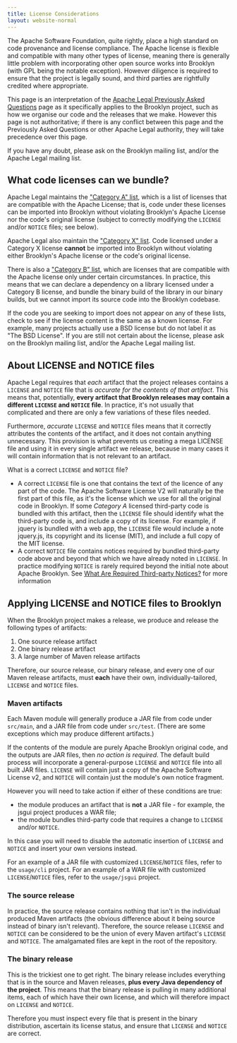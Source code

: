 ```yaml
---
title: License Considerations
layout: website-normal
---
```


The Apache Software Foundation, quite rightly, place a high standard on code provenance and license compliance. The
Apache license is flexible and compatible with many other types of license, meaning there is generally little problem
with incorporating other open source works into Brooklyn (with GPL being the notable exception). However diligence is
required to ensure that the project is legally sound, and third parties are rightfully credited where appropriate.

This page is an interpretation of the [Apache Legal Previously Asked Questions](http://www.apache.org/legal/resolved.html)
page as it specifically applies to the Brooklyn project, such as how we organise our code and the releases that we make.
However this page is not authoritative; if there is any conflict between this page and the Previously Asked Questions or
other Apache Legal authority, they will take precedence over this page.

If you have any doubt, please ask on the Brooklyn mailing list, and/or the Apache Legal mailing list.


What code licenses can we bundle?
---------------------------------

Apache Legal maintains the ["Category A" list](http://www.apache.org/legal/resolved.html#category-a), which is a list
of licenses that are compatible with the Apache License; that is, code under these licenses can be imported into
Brooklyn without violating Brooklyn's Apache License nor the code's original license (subject to correctly modifying
the `LICENSE` and/or `NOTICE` files; see below).

Apache Legal also maintain the ["Category X" list](http://www.apache.org/legal/resolved.html#category-x). Code licensed
under a Category X license **cannot** be imported into Brooklyn without violating either Brooklyn's Apache license or
the code's original license.

There is also a ["Category B" list](http://www.apache.org/legal/resolved.html#category-b), which are licenses that are
compatible with the Apache license only under certain circumstances. In practice, this means that we can declare a
dependency on a library licensed under a Category B license, and bundle the binary build of the library in our binary
builds, but we cannot import its source code into the Brooklyn codebase.

If the code you are seeking to import does not appear on any of these lists, check to see if the license content is the
same as a known license. For example, many projects actually use a BSD license but do not label it as "The BSD License".
If you are still not certain about the license, please ask on the Brooklyn mailing list, and/or the Apache Legal mailing
list.


About LICENSE and NOTICE files
------------------------------

Apache Legal requires that *each* artifact that the project releases contains a `LICENSE` and `NOTICE` file that is
*accurate for the contents of that artifact*. This means that, potentially, **every artifact that Brooklyn releases may
contain a different `LICENSE` and `NOTICE` file**. In practice, it's not usually that complicated and there are only a
few variations of these files needed.

Furthermore, *accurate* `LICENSE` and `NOTICE` files means that it correctly attributes the contents of the artifact,
and it does not contain anything unnecessary. This provision is what prevents us creating a mega LICENSE file and using
it in every single artifact we release, because in many cases it will contain information that is not relevant to an
artifact.

What is a correct `LICENSE` and `NOTICE` file?

* A correct `LICENSE` file is one that contains the text of the licence of any part of the code. The Apache Software
  License V2 will naturally be the first part of this file, as it's the license which we use for all the original code
  in Brooklyn. If some *Category A* licensed third-party code is bundled with this artifact, then the `LICENSE` file
  should identify what the third-party code is, and include a copy of its license. For example, if jquery is bundled
  with a web app, the `LICENSE` file would include a note jquery.js, its copyright and its license (MIT), and include a
  full copy of the MIT license.
* A correct `NOTICE` file contains notices required by bundled third-party code above and beyond that which we have
  already noted in `LICENSE`. In practice modifying `NOTICE` is rarely required beyond the initial note about Apache
  Brooklyn. See [What Are Required Third-party Notices?](http://www.apache.org/legal/resolved.html#required-third-party-notices)
  for more information


Applying LICENSE and NOTICE files to Brooklyn
---------------------------------------------

When the Brooklyn project makes a release, we produce and release the following types of artifacts:

1. One source release artifact
2. One binary release artifact
3. A large number of Maven release artifacts

Therefore, our source release, our binary release, and every one of our Maven release artifacts, must **each** have
their own, individually-tailored, `LICENSE` and `NOTICE` files.

### Maven artifacts

Each Maven module will generally produce a JAR file from code under `src/main`, and a JAR file from code under
`src/test`. (There are some exceptions which may produce different artifacts.)

If the contents of the module are purely Apache Brooklyn original code, and the outputs are JAR files, then *no action
is required*. The default build process will incorporate a general-purpose `LICENSE` and `NOTICE` file into all built
JAR files. `LICENSE` will contain just a copy of the Apache Software License v2, and `NOTICE` will contain just the
module's own notice fragment.

However you will need to take action if either of these conditions are true:

* the module produces an artifact that is **not** a JAR file - for example, the jsgui project produces a WAR file;
* the module bundles third-party code that requires a change to `LICENSE` and/or `NOTICE`.

In this case you will need to disable the automatic insertion of `LICENSE` and `NOTICE` and insert your own versions
instead.

For an example of a JAR file with customized `LICENSE`/`NOTICE` files, refer to the `usage/cli` project.
For an example of a WAR file with customized `LICENSE`/`NOTICE` files, refer to the `usage/jsgui` project.

### The source release

In practice, the source release contains nothing that isn't in the individual produced Maven artifacts (the obvious
difference about it being source instead of binary isn't relevant). Therefore, the source release `LICENSE` and `NOTICE`
can be considered to be the union of every Maven artifact's `LICENSE` and `NOTICE`. The amalgamated files are kept in
the root of the repository.

### The binary release

This is the trickiest one to get right. The binary release includes everything that is in the source and Maven releases,
**plus every Java dependency of the project**. This means that the binary release is pulling in many additional items,
each of which have their own license, and which will therefore impact on `LICENSE` and `NOTICE`.

Therefore you must inspect every file that is present in the binary distribution, ascertain its license status, and
ensure that `LICENSE` and `NOTICE` are correct.
